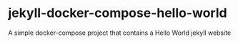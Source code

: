 # jekyll-docker-compose-hello-world
A simple docker-compose project that contains a Hello World jekyll website
